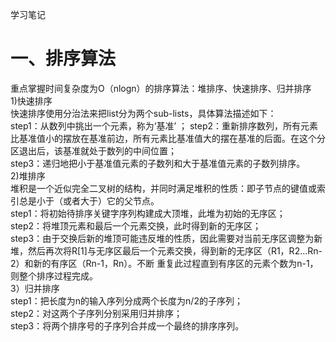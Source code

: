 学习笔记  
# 一、排序算法  
  重点掌握时间复杂度为O（nlogn）的排序算法：堆排序、快速排序、归并排序  
  1)快速排序  
    快速排序使用分治法来把list分为两个sub-lists，具体算法描述如下：  
    step1：从数列中挑出一个元素，称为‘基准’  ；
    step2：重新排序数列，所有元素比基准值小的摆放在基准前边，所有元素比基准值大的摆在基准的后面。在这个分区退出后，该基准就处于数列的中间位置；  
    step3：递归地把小于基准值元素的子数列和大于基准值元素的子数列排序。  
  2)堆排序  
    堆积是一个近似完全二叉树的结构，并同时满足堆积的性质：即子节点的键值或索引总是小于（或者大于）它的父节点。  
    step1：将初始待排序关键字序列构建成大顶堆，此堆为初始的无序区；  
    step2：将堆顶元素和最后一个元素交换，此时得到新的无序区；  
    step3：由于交换后新的堆顶可能违反堆的性质，因此需要对当前无序区调整为新堆，然后再次将R[1]与无序区最后一个元素交换，得到新的无序区（R1，R2...Rn-2）和新的有序区（Rn-1，Rn）。不断
    重复此过程直到有序区的元素个数为n-1，则整个排序过程完成。  
  3）归并排序  
     step1：把长度为n的输入序列分成两个长度为n/2的子序列；  
     step2：对这两个子序列分别采用归并排序；  
     step3：将两个排序号的子序列合并成一个最终的排序序列。
  
    
